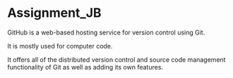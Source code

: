 # Assignment_JB


GitHub is a web-based hosting service for version control using Git. 

It is mostly used for computer code. 


It offers all of the distributed version control and source code management functionality of Git as well as adding its own features.
